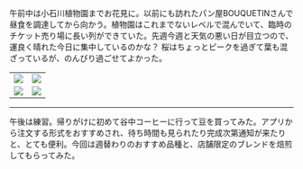 午前中は小石川植物園までお花見に。以前にも訪れたパン屋BOUQUETINさんで昼食を調達してから向かう。植物園はこれまでないレベルで混んでいて、臨時のチケット売り場に長い列ができていた。先週今週と天気の悪い日が目立つので、運良く晴れた今日に集中しているのかな？ 桜はちょっとピークを過ぎて葉も混ざっているが、のんびり過ごせてよかった。

<table>
  <tr>
    <td><img class="top" src="https://photos.apkas.net/medium/202504/20250405-D1000085.webp" /></td>
    <td><img class="top" src="https://photos.apkas.net/medium/202504/20250405-D1000087.webp" /></td>
  </tr>
  <tr>
    <td><img class="bottom" src="https://photos.apkas.net/medium/202504/20250405-D1000092.webp" /></td>
    <td><img class="bottom" src="https://photos.apkas.net/medium/202504/20250405-D1000104.webp" /></td>
  </tr>
</table>

---

午後は練習。帰りがけに初めて谷中コーヒーに行って豆を買ってみた。アプリから注文する形式をおすすめされ、待ち時間も見られたり完成次第通知が来たりと、とても便利。今回は週替わりのおすすめ品種と、店舗限定のブレンドを焙煎してもらってみた。
